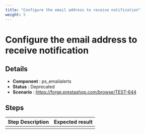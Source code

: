 ```yaml
---
title: "Configure the email address to receive notification"
weight: 5
---
```


# Configure the email address to receive notification
## Details
* **Component** : ps_emailalerts
* **Status** : Deprecated
* **Scenario** : https://forge.prestashop.com/browse/TEST-644

## Steps
| Step Description | Expected result |
| ----- | ----- |
|  |  |
